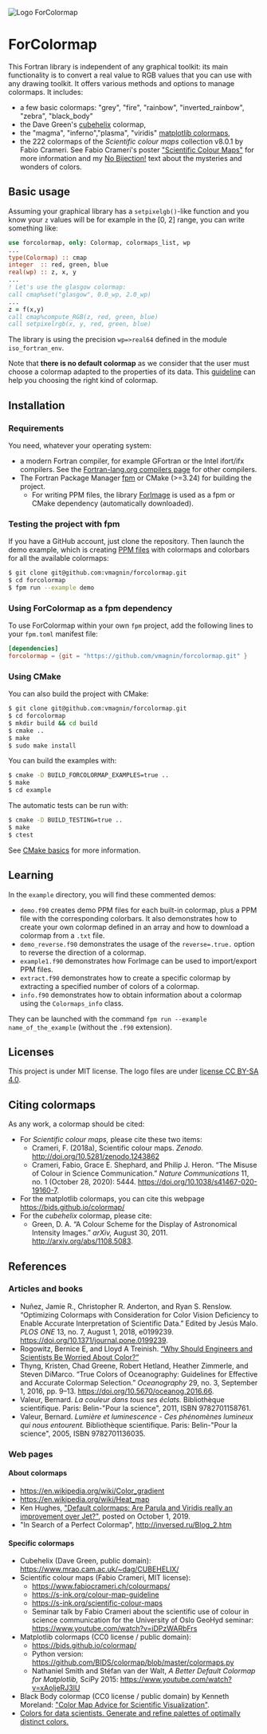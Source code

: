![Logo ForColormap](logo/logo_forcolormap-roma_8.svg)

# ForColormap

This Fortran library is independent of any graphical toolkit: its main functionality is to convert a real value to RGB values that you can use with any drawing toolkit. It offers various methods and options to manage colormaps. It includes:

* a few basic colormaps: "grey", "fire", "rainbow", "inverted_rainbow", "zebra", "black_body"
* the Dave Green's [cubehelix](https://www.mrao.cam.ac.uk/~dag/CUBEHELIX/) colormap,
* the "magma", "inferno","plasma", "viridis" [matplotlib colormaps](https://bids.github.io/colormap/),
* the 222 colormaps of the *Scientific colour maps* collection v8.0.1 by Fabio Crameri. See Fabio Crameri's poster ["Scientific Colour Maps"](https://www.fabiocrameri.ch/ws/media-library/a17d02961b3a4544961416de2d7900a4/posterscientificcolourmaps_crameri.pdf) for more information and my [No Bijection!](NO_BIJECTION.md) text about the mysteries and wonders of colors.

## Basic usage

Assuming your graphical library has a `setpixelgb()`-like function and you know your `z` values will be for example in the [0, 2] range, you can write something like:

```fortran
use forcolormap, only: Colormap, colormaps_list, wp
...
type(Colormap) :: cmap
integer  :: red, green, blue
real(wp) :: z, x, y
...
! Let's use the glasgow colormap:
call cmap%set("glasgow", 0.0_wp, 2.0_wp)
...
z = f(x,y)
call cmap%compute_RGB(z, red, green, blue)
call setpixelrgb(x, y, red, green, blue)
```

The library is using the precision `wp=>real64` defined in the module `iso_fortran_env`.

Note that **there is no default colormap** as we consider that the user must choose a colormap adapted to the properties of its data. This [guideline](https://s-ink.org/colour-map-guideline) can help you choosing the right kind of colormap.

## Installation

### Requirements

You need, whatever your operating system:

* a modern Fortran compiler, for example GFortran or the Intel ifort/ifx compilers. See the [Fortran-lang.org compilers page](https://fortran-lang.org/compilers/) for other compilers.
* The Fortran Package Manager [fpm](https://fpm.fortran-lang.org/) or CMake (>=3.24) for building the project.
  * For writing PPM files, the library [ForImage](https://github.com/gha3mi/forimage) is used as a fpm or CMake dependency (automatically downloaded).

### Testing the project with fpm

If you have a GitHub account, just clone the repository. Then launch the demo example, which is creating [PPM files](https://en.wikipedia.org/wiki/Netpbm#File_formats) with colormaps and colorbars for all the available colormaps:

```bash
$ git clone git@github.com:vmagnin/forcolormap.git
$ cd forcolormap
$ fpm run --example demo
```

### Using ForColormap as a fpm dependency

To use ForColormap within your own `fpm` project, add the following lines to your `fpm.toml` manifest file:

```toml
[dependencies]
forcolormap = {git = "https://github.com/vmagnin/forcolormap.git" }
```

### Using CMake

You can also build the project with CMake:
```bash
$ git clone git@github.com:vmagnin/forcolormap.git
$ cd forcolormap
$ mkdir build && cd build
$ cmake ..
$ make
$ sudo make install
```

You can build the examples with:
```bash
$ cmake -D BUILD_FORCOLORMAP_EXAMPLES=true ..
$ make
$ cd example
```

The automatic tests can be run with:
```bash
$ cmake -D BUILD_TESTING=true ..
$ make
$ ctest
```

See [CMake basics](https://github.com/vmagnin/gtk-fortran/wiki/CMake-basics) for more information.

## Learning

In the `example` directory, you will find these commented demos:
 
* `demo.f90` creates demo PPM files for each built-in colormap, plus a PPM file with the corresponding colorbars. It also demonstrates how to create your own colormap defined in an array and how to download a colormap from a `.txt` file.
* `demo_reverse.f90` demonstrates the usage of the `reverse=.true.` option to reverse the direction of a colormap.
* `example1.f90` demonstrates how ForImage can be used to import/export PPM files.
* `extract.f90` demonstrates how to create a specific colormap by extracting a specified number of colors of a colormap.
* `info.f90` demonstrates how to obtain information about a colormap using the `Colormaps_info` class.

They can be launched with the command `fpm run --example name_of_the_example` (without the `.f90` extension).

## Licenses

This project is under MIT license. The logo files are under [license CC BY-SA 4.0](https://creativecommons.org/licenses/by-sa/4.0/).


## Citing colormaps

As any work, a colormap should be cited:

* For *Scientific colour maps,* please cite these two items:
  * Crameri, F. (2018a), Scientific colour maps. *Zenodo.* http://doi.org/10.5281/zenodo.1243862
  * Crameri, Fabio, Grace E. Shephard, and Philip J. Heron. “The Misuse of Colour in Science Communication.” *Nature Communications* 11, no. 1 (October 28, 2020): 5444. https://doi.org/10.1038/s41467-020-19160-7.
* For the matplotlib colormaps, you can cite this webpage https://bids.github.io/colormap/
* For the *cubehelix* colormap, please cite:
  * Green, D. A. “A Colour Scheme for the Display of Astronomical Intensity Images.” *arXiv,* August 30, 2011. http://arxiv.org/abs/1108.5083.


## References

### Articles and books

* Nuñez, Jamie R., Christopher R. Anderton, and Ryan S. Renslow. “Optimizing Colormaps with Consideration for Color Vision Deficiency to Enable Accurate Interpretation of Scientific Data.” Edited by Jesús Malo. *PLOS ONE* 13, no. 7, August 1, 2018, e0199239. https://doi.org/10.1371/journal.pone.0199239.
* Rogowitz, Bernice E, and Lloyd A Treinish. [“Why Should Engineers and Scientists Be Worried About Color?”](https://github.com/amadeusine/interesting-reads/blob/master/ibm-research__why-should-engineers-and-scientists-be-worried-about-color.pdf)
* Thyng, Kristen, Chad Greene, Robert Hetland, Heather Zimmerle, and Steven DiMarco. “True Colors of Oceanography: Guidelines for Effective and Accurate Colormap Selection.” *Oceanography* 29, no. 3, September 1, 2016, pp. 9–13. https://doi.org/10.5670/oceanog.2016.66.
* Valeur, Bernard. *La couleur dans tous ses éclats.* Bibliothèque scientifique. Paris: Belin-"Pour la science", 2011, ISBN 9782701158761.
* Valeur, Bernard. *Lumière et luminescence - Ces phénomènes lumineux qui nous entourent.* Bibliothèque scientifique. Paris: Belin-"Pour la science", 2005, ISBN 9782701136035.

### Web pages

#### About colormaps
* https://en.wikipedia.org/wiki/Color_gradient
* https://en.wikipedia.org/wiki/Heat_map
* Ken Hughes, ["Default colormaps: Are Parula and Viridis really an improvement over Jet?"](https://brushingupscience.com/2019/10/01/default-colormaps-are-parula-and-viridis-really-an-improvement-over-jet/), posted on October 1, 2019.
* "In Search of a Perfect Colormap", http://inversed.ru/Blog_2.htm

#### Specific colormaps
* Cubehelix (Dave Green, public domain): https://www.mrao.cam.ac.uk/~dag/CUBEHELIX/
* Scientific colour maps (Fabio Crameri, MIT license):
  * https://www.fabiocrameri.ch/colourmaps/
  * https://s-ink.org/colour-map-guideline
  * https://s-ink.org/scientific-colour-maps
  * Seminar talk by Fabio Crameri about the scientific use of colour in science communication for the University of Oslo GeoHyd seminar: https://www.youtube.com/watch?v=iDPzWARbFrs
* Matplotlib colormaps (CC0 license / public domain):
  * https://bids.github.io/colormap/
  * Python version: https://github.com/BIDS/colormap/blob/master/colormaps.py
  * Nathaniel Smith and Stéfan van der Walt, *A Better Default Colormap for Matplotlib,* SciPy 2015:  https://www.youtube.com/watch?v=xAoljeRJ3lU
* Black Body colormap (CC0 license / public domain) by Kenneth Moreland: ["Color Map Advice for Scientific Visualization"](https://www.kennethmoreland.com/color-advice/).
* [Colors for data scientists. Generate and refine palettes of optimally distinct colors.](https://medialab.github.io/iwanthue/)
